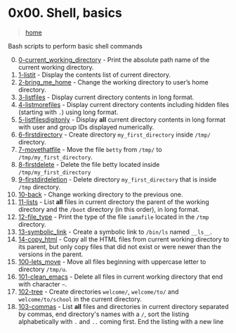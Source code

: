 # 0x00. Shell, basics

> [home](../README.md)

Bash scripts to perform basic shell commands

0. [0-current_working_directory](./0-current_working_directory) - Print the
absolute path name of the current working directory.
1. [1-listit](./1-listit) - Display the contents list of current directory.
2. [2-bring_me_home](./2-bring_me_home) - Change the working directory to
   user’s home directory.
3. [3-listfiles](./3-listfiles) - Display current directory contents in long
   format.
4. [4-listmorefiles](./4-listmorefiles) - Display current directory contents
   including hidden files (starting with `.`) using long format.
5. [5-listfilesdigitonly](./5-listfilesdigitonly) - Display **all** current
   directory contents in long format with user and group IDs displayed
   numerically.
6. [6-firstdirectory](./6-firstdirectory) - Create directory
   `my_first_directory` inside `/tmp/` directory.
7. [7-movethatfile](./7-movethatfile) - Move the file `betty` from `/tmp/`
   to `/tmp/my_first_directory`.
8. [8-firstdelete](./8-firstdelete) - Delete the file betty located inside
   `/tmp/my_first_directory`
9. [9-firstdirdeletion](./9-firstdirdeletion) - Delete directory
   `my_first_directory` that is inside `/tmp` directory.
10. [10-back](./10-back) - Change working directory to the previous one.
11. [11-lists](./11-lists) - List **all** files in current directory
    the parent of the working directory and the `/boot` directory
    (in this order), in long format.
12. [12-file_type](./12-file_type) - Print the type of the file `iamafile`
    located in the `/tmp` directory.
13. [13-symbolic_link](./13-symbolic_link) - Create a symbolic link to `/bin/ls`
    named `__ls__`.
14. [14-copy_html](./14-copy_html) - Copy all the HTML files from current
    working directory to its parent, but only copy files that did not exist
    or were newer than the versions in the parent.
15. [100-lets_move](./100-lets_move) - Move all files beginning with uppercase
    letter to directory `/tmp/u`.
16. [101-clean_emacs](./101-clean_emacs) - Delete all files in current working
    directory that end with character `~`.
17. [102-tree](./102-tree) - Create directories `welcome/`, `welcome/to/`
    and `welcome/to/school` in the current directory.
18. [103-commas](./103-commas) - List **all** files and directories in current
    directory separated by commas, end directory's names with a `/`, sort the
    listing alphabetically with `.` and `..` coming first. End the listing
    with a new line
